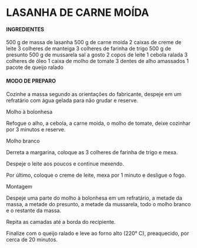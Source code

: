 # LASANHA DE CARNE MOÍDA

#### INGREDIENTES

500 g de massa de lasanha
500 g de carne moída
2 caixas de creme de leite
3 colheres de manteiga
3 colheres de farinha de trigo
500 g de presunto
500 g de mussarela
sal a gosto
2 copos de leite
1 cebola ralada
3 colheres de óleo
1 caixa de molho de tomate
3 dentes de alho amassados
1 pacote de queijo ralado

#### MODO DE PREPARO

Cozinhe a massa segundo as orientações do fabricante, despeje em um refratário com água gelada para não grudar e reserve.

Molho à bolonhesa

Refogue o alho, a cebola, a carne moída, o molho de tomate, deixe cozinhar por 3 minutos e reserve.

Molho branco

Derreta a margarina, coloque as 3 colheres de farinha de trigo e mexa.

Despeje o leite aos poucos e continue mexendo.

Por último, coloque o creme de leite, mexa por 1 minuto e desligue o fogo.

Montagem

Despeje uma parte do molho à bolonhesa em um refratário, a metade da massa, a metade do presunto, a metade da mussarela, todo o molho branco e o restante da massa.

Repita as camadas até a borda do recipiente.

Finalize com o queijo ralado e leve ao forno alto (220° C), preaquecido, por cerca de 20 minutos.